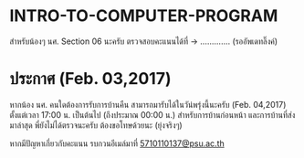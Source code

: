 # INTRO-TO-COMPUTER-PROGRAM
สำหรับน้องๆ นศ. Section 06 นะครับ
ตรวจสอบคะแนนได้ที่ -> ............. (รออัพเดทลิ๊งค์)

# ประกาศ (Feb. 03,2017)
หากน้อง นศ. คนใดต้องการรับการบ้านคืน
สามารถมารับได้ในวัน่พรุ่งนี้นะครับ (Feb. 04,2017) ตั้งแต่เวลา 17:00 น. เป็นต้นไป (ถึงประมาณ 00:00 น.)
สำหรับการบ้านก่อนหน้า และการบ้านที่ส่งมาล่าสุด พี่ยังไม่ได้ตรวจนะครับ ต้องขอโทษด้วยนะ (ยุ่งจริงๆ)

หากมีปัญหาเกี่ยวกับคะแนน รบกวนอีเมล์มาที่ 5710110137@psu.ac.th
